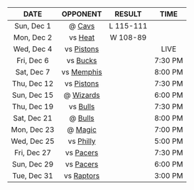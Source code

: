 |    DATE     |             OPPONENT              |  RESULT   |  TIME   |
|:-----------:|:---------------------------------:|:---------:|:-------:|
| Sun, Dec 1  |    @ [Cavs](/r/clevelandcavs)     | L 115-111 |         |
| Mon, Dec 2  |        vs [Heat](/r/heat)         | W 108-89  |         |
| Wed, Dec 4  |  vs [Pistons](/r/DetroitPistons)  |           |  LIVE   |
| Fri, Dec 6  |      vs [Bucks](/r/MkeBucks)      |           | 7:30 PM |
| Sat, Dec 7  | vs [Memphis](/r/memphisgrizzlies) |           | 8:00 PM |
| Thu, Dec 12 |  vs [Pistons](/r/DetroitPistons)  |           | 7:30 PM |
| Sun, Dec 15 | @ [Wizards](/r/washingtonwizards) |           | 6:00 PM |
| Thu, Dec 19 |    vs [Bulls](/r/chicagobulls)    |           | 7:30 PM |
| Sat, Dec 21 |    @ [Bulls](/r/chicagobulls)     |           | 8:00 PM |
| Mon, Dec 23 |    @ [Magic](/r/OrlandoMagic)     |           | 7:00 PM |
| Wed, Dec 25 |      vs [Philly](/r/sixers)       |           | 5:00 PM |
| Fri, Dec 27 |      vs [Pacers](/r/pacers)       |           | 7:30 PM |
| Sun, Dec 29 |      vs [Pacers](/r/pacers)       |           | 6:00 PM |
| Tue, Dec 31 |  vs [Raptors](/r/torontoraptors)  |           | 3:00 PM |